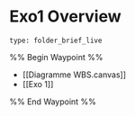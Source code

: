 # Exo1 Overview
 
```ccard
type: folder_brief_live
```
 
%% Begin Waypoint %%
- [[Diagramme WBS.canvas]]
- [[Exo 1]]

%% End Waypoint %%